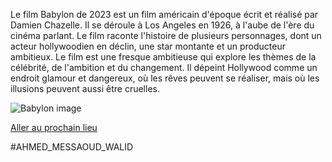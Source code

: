 Le film Babylon de 2023 est un film américain d'époque écrit et réalisé par Damien Chazelle. Il se déroule à Los Angeles en 1926, à l'aube de l'ère du cinéma parlant. Le film raconte l'histoire de plusieurs personnages, dont un acteur hollywoodien en déclin, une star montante et un producteur ambitieux.
Le film est une fresque ambitieuse qui explore les thèmes de la célébrité, de l'ambition et du changement. Il dépeint Hollywood comme un endroit glamour et dangereux, où les rêves peuvent se réaliser, mais où les illusions peuvent aussi être cruelles.

![Babylon image](https://img.filmsactu.net/datas/films/b/a/babylon/xl/babylon-affiche-632083979817c.jpg)

[Aller au prochain lieu](https://github.com/WildGhost21/AR1/blob/main/Sidi%20Amar.md)

#AHMED_MESSAOUD_WALID
